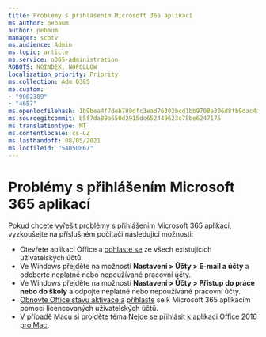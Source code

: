 ```yaml
---
title: Problémy s přihlášením Microsoft 365 aplikací
ms.author: pebaum
author: pebaum
manager: scotv
ms.audience: Admin
ms.topic: article
ms.service: o365-administration
ROBOTS: NOINDEX, NOFOLLOW
localization_priority: Priority
ms.collection: Adm_O365
ms.custom:
- "9002389"
- "4657"
ms.openlocfilehash: 1b9bea4f7deb789dfc3ead76302bcd1bb9708e306d8fb9dac4a9e7b8631bf9ed
ms.sourcegitcommit: b5f7da89a650d2915dc652449623c78be6247175
ms.translationtype: MT
ms.contentlocale: cs-CZ
ms.lasthandoff: 08/05/2021
ms.locfileid: "54050867"
---
```

# <a name="issues-signing-into-microsoft-365-apps"></a>Problémy s přihlášením Microsoft 365 aplikací

Pokud chcete vyřešit problémy s přihlášením Microsoft 365 aplikací, vyzkoušejte na příslušném počítači následující možnosti:

- Otevřete aplikaci Office a [odhlaste se](https://go.microsoft.com/fwlink/?linkid=2114082) ze všech existujících uživatelských účtů.
- Ve Windows přejděte na možnosti **Nastavení > Účty > E-mail a účty** a odeberte neplatné nebo nepoužívané pracovní účty.
- Ve Windows přejděte na možnosti **Nastavení > Účty > Přístup do práce nebo do školy** a odpojte neplatné nebo nepoužívané pracovní účty.
- [Obnovte Office stavu aktivace a](https://docs.microsoft.com/office365/troubleshoot/activation/reset-office-365-proplus-activation-state) [přihlaste](https://support.office.com/article/sign-in-to-office-b9582171-fd1f-4284-9846-bdd72bb28426) se k Microsoft 365 aplikacím pomocí licencovaných uživatelských účtů.
- V případě Macu si projděte téma [Nejde se přihlásit k aplikaci Office 2016 pro Mac](https://docs.microsoft.com/office365/troubleshoot/authentication/sign-in-to-office-2016-for-mac-fail).
